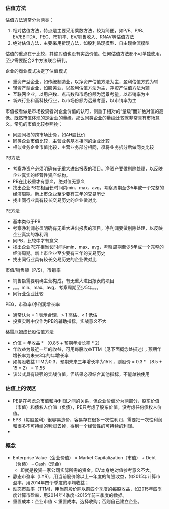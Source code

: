 ### 估值方法
估值方法通常分为两类：
1. 相对估值方法，特点是主要采用乘数方法，较为简便，如P/E、P/B、EV/EBITDA、PEG、市销率、EV/销售收入、RNAV等估值方法
2. 绝对估值方法，主要采用折现方法，如股利贴现模型、自由现金流模型

估值的重点在于比较，其绝对值也没有实战价值。任何估值方法都不可单独使用，至少需要配合2中方法联合研判。

企业的商业模式决定了估值模式
- 重资产型企业，如传统制造业，以净资产估值方法为主，盈利估值方式为辅
- 轻资产型企业，如服务业，以盈利估值方法为主，净资产估值方法为辅
- 互联网企业，以用户数、点击数和市场份额为远景考量，以市销率为主
- 新兴行业和高科技行业，以市场份额为远景考量，以市销率为主

市值被看做是市场投资者对企业价值的认可，侧重于相对的“量级”而非绝对值的高低。既然市值体现的是企业的量级，那么同类企业的量级比较就非常具有市场意义。常见的市值比较参照物：
- 同股同权的跨市场比价，如AH股比价
- 同类企业市值比较，主营业务基本相同的企业比较
- 相似业务企业市值比较，主营业务部分相同，须将业务拆分后做同类比较

PB方法
- 考察净资产必须明确有无重大进出报表的项目。净资产要做剔除处理，以反映企业真实的经营性资产结构。
- PB在比较重才有意义，绝对值无意义
- 找出企业PB在相当长时间内min、max、avg，考察周期至少5年或一个完整的经济周期。新上市企业至少要有三年的交易历史
- 找出同行业具有较长交易历史的企业做对比

PE方法
- 基本类似于PB
- 考察净利润必须明确有无重大进出报表的项目，净利润要做剔除处理，以反映企业真实的净利润
- 同PB，比较中才有意义
- 找出企业PE在相当长时间内min、max、avg，考察周期至少5年或一个完整的经济周期。新上市企业至少要有三年的交易历史
- 找出同行业具有较长交易历史的企业做对比

市值/销售额（P/S），市销率
- 销售额需要明确主营构成，有无重大进出报表的项目
- 。。。min、max、avg，考察周期至少5年。。。
- 同行业企业比较

PEG，市盈率/净利润增长率
- 通常认为 = 1 表示合理、> 1 高估、< 1 低估
- 投资实践中仅作为PE的辅助指标，实战意义不大

格雷厄姆成长股估值方法
- 价值 = 年收益 * （0.85 + 预期年增长率 * 2）
- 年收益为最近一年的收益，可用每股收益TTM（见下面概念处描述）；预期年增长率为未来3年的年增长率
- 如每股收益TTM为0.3，预期未来三年增长率为15%，则股价 = 0.3 * （8.5 + 15 * 2） = 11.55
- 该公式具有较强的实战价值，但结果必须结合其他指标，不能单独使用

### 估值上的误区
- PE是在考虑总市值和净利润之间的关系，但企业价值分为两部分，股东价值（市值）和债权人价值（负债），PE只考虑了股东价值，没考虑任何债权人价值。
- EPS（每股盈利）很容易造价，容易存在很多一次性利润，需要把一次性利润和很多不可持续的利润去掉，得到一个经营性的可持续的利润。
- 

### 概念
- Enterprise Value（企业价值） = Market Capitalization（市值） + Debt（负债） – Cash（现金）
    - 即就是投资一家公司实际所需的资金。EV本身绝对值参考意义不大。
- 静态市盈率（LYR)，用当前股价除以上一年度的每股收益，如2015年计算市盈率，用2014年四个季度的平均收益；
- 动态市盈率（TTM)，用当前股价除以前四个季度的每股收益，如2015年四季度计算市盈率，用2014年4季度+2015年前三季度的数据。
- 重置成本：企业市值 < 重置成本，选择收购；否则自己建立企业。